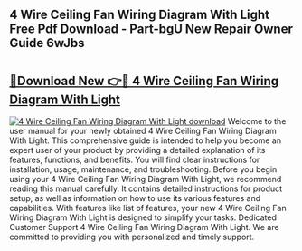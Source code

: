 ## 4 Wire Ceiling Fan Wiring Diagram With Light Free Pdf Download - Part-bgU New Repair Owner Guide 6wJbs

# <h2><a href="http://dfuoqx.blite.top/?on=4+Wire+Ceiling+Fan+Wiring+Diagram+With+Light">🔗Download New 👉🔴 4 Wire Ceiling Fan Wiring Diagram With Light</a></h2>

[![4 Wire Ceiling Fan Wiring Diagram With Light download](https://i.imgur.com/lujVjoI.png)](http://dfuoqx.blite.top/?on=4+Wire+Ceiling+Fan+Wiring+Diagram+With+Light)
Welcome to the user manual for your newly obtained 4 Wire Ceiling Fan Wiring Diagram With Light. This comprehensive guide is intended to help you become an expert user of your product by providing a detailed explanation of its features, functions, and benefits. You will find clear instructions for installation, usage, maintenance, and troubleshooting. Before you begin using your 4 Wire Ceiling Fan Wiring Diagram With Light, we recommend reading this manual carefully. It contains detailed instructions for product setup, as well as information on how to use its various features and capabilities. With features like list of features, your new 4 Wire Ceiling Fan Wiring Diagram With Light is designed to simplify your tasks. Dedicated Customer Support 4 Wire Ceiling Fan Wiring Diagram With Light. We are committed to providing you with personalized and timely support.
